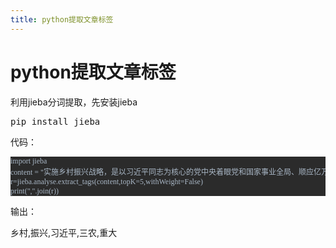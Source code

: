```yaml
---
title: python提取文章标签
---
```


# python提取文章标签

<p>利用jieba分词提取，先安装jieba</p><pre class="brush:bash;toolbar:false">pip&nbsp;install&nbsp;jieba</pre><p>代码：</p><pre style="background-color:#2b2b2b;color:#a9b7c6;font-family:&#39;Menlo&#39;;font-size:9.0pt;">import&nbsp;jieba
content&nbsp;=&nbsp;&quot;实施乡村振兴战略，是以习近平同志为核心的党中央着眼党和国家事业全局、顺应亿万农民对美好生活的向往，对“三农”工作作出的重大决策部署，是决胜全面建成小康社会、全面建设社会主义现代化国家的重大历史任务，是新时代做好“三农”工作的总抓手。党的十九大以来，党中央、国务院采取一系列重大举措加快推进乡村振兴。最近，习近平同志又专门作出重要指示，强调要把实施乡村振兴战略摆在优先位置，坚持五级书记抓乡村振兴，让乡村振兴成为全党全社会的共同行动，为做好乡村振兴各项工作进一步指明了方向、提供了遵循。&quot;
r=jieba.analyse.extract_tags(content,topK=5,withWeight=False)
print(&quot;,&quot;.join(r))</pre><p>输出：</p><p>乡村,振兴,习近平,三农,重大</p>


